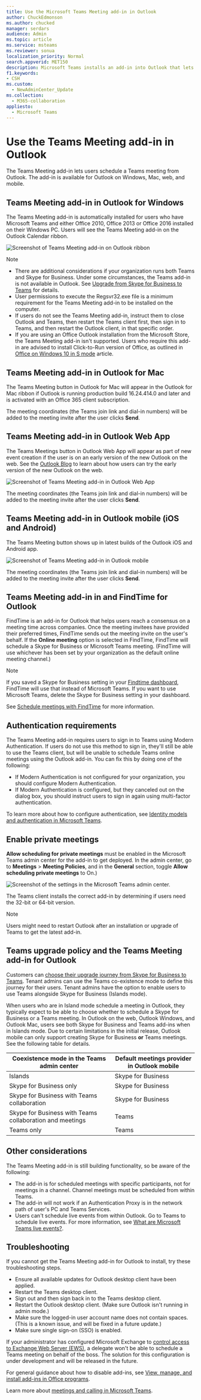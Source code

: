 ```yaml
---
title: Use the Microsoft Teams Meeting add-in in Outlook
author: ChuckEdmonson
ms.author: chucked
manager: serdars
audience: Admin
ms.topic: article
ms.service: msteams
ms.reviewer: sonua
localization_priority: Normal
search.appverid: MET150
description: Microsoft Teams installs an add-in into Outlook that lets users schedule a Teams meeting from Outlook.
f1.keywords:
- CSH
ms.custom: 
  - NewAdminCenter_Update
ms.collection: 
  - M365-collaboration
appliesto: 
  - Microsoft Teams
---
```


Use the Teams Meeting add-in in Outlook
=======================================

The Teams Meeting add-in lets users schedule a Teams meeting from Outlook. The add-in is available for Outlook on Windows, Mac, web, and mobile.

## Teams Meeting add-in in Outlook for Windows

The Teams Meeting add-in is automatically installed for users who have Microsoft Teams and either Office 2010, Office 2013 or Office 2016 installed on their Windows PC. Users will see the Teams Meeting add-in on the Outlook Calendar ribbon.

![Screenshot of Teams Meeting add-in on Outlook ribbon](media/Teams-add-in-for-Outlook.png)

> [!NOTE]
> - There are additional considerations if your organization runs both Teams and Skype for Business. Under some circumstances, the Teams add-in is not available in Outlook. See [Upgrade from Skype for Business to Teams](https://docs.microsoft.com/microsoftteams/upgrade-to-teams-on-prem-overview#meetings) for details.
> - User permissions to execute the Regsvr32.exe file is a minimum requirement for the Teams Meeting add-in to be installed on the computer.
> - If users do not see the Teams Meeting add-in, instruct them to close Outlook and Teams, then restart the Teams client first, then sign in to Teams, and then restart the Outlook client, in that specific order.
> - If you are using an Office Outlook installation from the Microsoft Store, the Teams Meeting add-in isn't supported. Users who require this add-in are advised to install Click-to-Run version of Office, as outlined in [Office on Windows 10 in S mode](https://support.office.com/article/faq-office-on-windows-10-in-s-mode-717193b5-ff9f-4388-84c0-277ddf07fe3f) article.

## Teams Meeting add-in in Outlook for Mac

The Teams Meeting button in Outlook for Mac will appear in the Outlook for Mac ribbon if Outlook is running production build 16.24.414.0 and later and is activated with an Office 365 client subscription.​

The meeting coordinates (the Teams join link and dial-in numbers) will be added to the meeting invite after the user clicks **Send**.  

## Teams Meeting add-in in Outlook Web App

The Teams Meetings button in Outlook Web App will appear as part of new event creation if the user is on an early version of the new Outlook on the web. See the [Outlook Blog](https://techcommunity.microsoft.com/t5/Outlook-Blog/Designed-to-be-fast-The-Outlook-on-the-web-user-experience-gets/ba-p/234909?utm_source=t.co&utm_medium=referral) to learn about how users can try the early version of the new Outlook on the web.

![Screenshot of Teams Meeting add-in in Outlook Web App](media/teams-meeting-add-in-web.png)

The meeting coordinates (the Teams join link and dial-in numbers) will be added to the meeting invite after the user clicks **Send**.  

## Teams Meeting add-in in Outlook mobile (iOS and Android)

The Teams Meeting button shows up in latest builds of the Outlook iOS and Android app.

![Screenshot of Teams Meeting add-in in Outlook mobile](media/teams-meeting-add-in-mobile.png)

The meeting coordinates (the Teams join link and dial-in numbers) will be added to the meeting invite after the user clicks **Send**.  

## Teams Meeting add-in in and FindTime for Outlook
FindTime is an add-in for Outlook that helps users reach a consensus on a meeting time across companies. Once the meeting invitees have provided their preferred times, FindTime sends out the meeting invite on the user's behalf. If the **Online meeting** option is selected in FindTime, FindTime will schedule a Skype for Business or Microsoft Teams meeting. (FindTime will use whichever has been set by your organization as the default online meeting channel.)

> [!NOTE]  
> If you saved a Skype for Business setting in your [Findtime dashboard](https://findtime.microsoft.com/UserDashboard), FindTime will use that instead of Microsoft Teams. If you want to use Microsoft Teams, delete the Skype for Business setting in your dashboard.

See [Schedule meetings with FindTime](https://support.office.com/article/scheduling-meetings-with-findtime-4dc806ed-fde3-4ea7-8c5e-b5d1fddab4a6) for more information.

## Authentication requirements

The Teams Meeting add-in requires users to sign in to Teams using Modern Authentication. If users do not use this method to sign in, they'll still be able to use the Teams client, but will be unable to schedule Teams online meetings using the Outlook add-in. You can fix this by doing one of the following:

- If Modern Authentication is not configured for your organization, you should configure Modern Authentication.
- If Modern Authentication is configured, but they canceled out on the dialog box, you should instruct users to sign in again using multi-factor authentication.

To learn more about how to configure authentication, see [Identity models and authentication in Microsoft Teams](identify-models-authentication.md).

## Enable private meetings

**Allow scheduling for private meetings** must be enabled in the Microsoft Teams admin center for the add-in to get deployed. In the admin center, go to **Meetings** > **Meeting Policies**, and in the **General** section, toggle **Allow scheduling private meetings** to On.)

![Screenshot of the settings in the Microsoft Teams admin center.](media/teams-add-in-for-outlook-image1.png)

The Teams client installs the correct add-in by determining if users need the 32-bit or 64-bit version.

> [!NOTE]
> Users might need to restart Outlook after an installation or upgrade of Teams to get the latest add-in.​

## Teams upgrade policy and the Teams Meeting add-in for Outlook

Customers can [choose their upgrade journey from Skype for Business to Teams](upgrade-and-coexistence-of-skypeforbusiness-and-teams.md). Tenant admins can use the Teams co-existence mode to define this journey for their users. Tenant admins have the option to enable users to use Teams alongside Skype for Business (Islands mode). 

When users who are in Island mode schedule a meeting in Outlook, they typically expect to be able to choose whether to schedule a Skype for Business or a Teams meeting. In Outlook on the web, Outlook Windows, and Outlook Mac, users see both Skype for Business and Teams add-ins when in Islands mode. Due to certain limitations in the initial release, Outlook mobile can only support creating Skype for Business **or** Teams meetings. See the following table for details.

| Coexistence mode in the Teams admin center | Default meetings provider in Outlook mobile |
| --------------------------------------|---------------------------------------------|
| Islands | Skype for Business |
| Skype for Business only | Skype for Business |
| Skype for Business with Teams collaboration | Skype for Business |
| Skype for Business with Teams collaboration and meetings | Teams |
| Teams only | Teams |

## Other considerations

The Teams Meeting add-in is still building functionality, so be aware of the following:

- The add-in is for scheduled meetings with specific participants, not for meetings in a channel. Channel meetings must be scheduled from within Teams.
- The add-in will not work if an Authentication Proxy is in the network path of user's PC and Teams Services.
- Users can't schedule live events from within Outlook. Go to Teams to schedule live events. For more information, see [What are Microsoft Teams live events?](teams-live-events/what-are-teams-live-events.md).

## Troubleshooting

If you cannot get the Teams Meeting add-in for Outlook to install, try these troubleshooting steps.

- Ensure all available updates for Outlook desktop client have been applied.
- Restart the Teams desktop client.
- Sign out and then sign back in to the Teams desktop client.
- Restart the Outlook desktop client. (Make sure Outlook isn't running in admin mode.)
- Make sure the logged-in user account name does not contain spaces. (This is a known issue, and will be fixed in a future update.)
- Make sure single sign-on (SSO) is enabled.

If your administrator has configured Microsoft Exchange to [control access to Exchange Web Server (EWS)](https://docs.microsoft.com/exchange/client-developer/exchange-web-services/how-to-control-access-to-ews-in-exchange), a delegate won't be able to schedule a Teams meeting on behalf of the boss. The solution for this configuration is under development and will be released in the future. 

For general guidance about how to disable add-ins, see [View, manage, and install add-ins in Office programs](https://support.office.com/article/View-manage-and-install-add-ins-in-Office-programs-16278816-1948-4028-91E5-76DCA5380F8D).

Learn more about [meetings and calling in Microsoft Teams](https://support.office.com/article/Meetings-and-calls-d92432d5-dd0f-4d17-8f69-06096b6b48a8).
